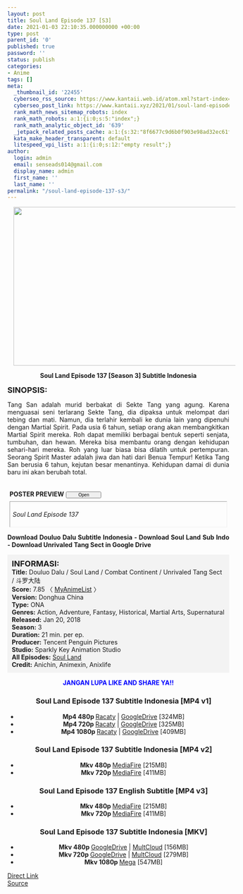 ```yaml
---
layout: post
title: Soul Land Episode 137 [S3]
date: 2021-01-03 22:10:35.000000000 +00:00
type: post
parent_id: '0'
published: true
password: ''
status: publish
categories:
- Anime
tags: []
meta:
  _thumbnail_id: '22455'
  cyberseo_rss_source: https://www.kantaii.web.id/atom.xml?start-index=1&max-results=150
  cyberseo_post_link: https://www.kantaii.xyz/2021/01/soul-land-episode-137-s3.html
  rank_math_news_sitemap_robots: index
  rank_math_robots: a:1:{i:0;s:5:"index";}
  rank_math_analytic_object_id: '639'
  _jetpack_related_posts_cache: a:1:{s:32:"8f6677c9d6b0f903e98ad32ec61f8deb";a:2:{s:7:"expires";i:1658056593;s:7:"payload";a:0:{}}}
  kata_make_header_transparent: default
  litespeed_vpi_list: a:1:{i:0;s:12:"empty result";}
author:
  login: admin
  email: senseads014@gmail.com
  display_name: admin
  first_name: ''
  last_name: ''
permalink: "/soul-land-episode-137-s3/"
---
```

<div class="separator" style="clear: both; text-align: center;"><a href="https://1.bp.blogspot.com/-Rn9xF6eyT_8/X_BGqV-LSdI/AAAAAAAADkw/qvpjdlpCT_ohtYVaYQ8mO6dC0o9E5wX1gCLcBGAsYHQ/s1359/Soul%2BLand%2BEp%2B137%2Ba.jpg" style="margin-left: 1em; margin-right: 1em;"><img border="0" data-original-height="765" data-original-width="1359" height="360" src="{{ site.baseurl }}/assets/2021/01/Soul%2BLand%2BEp%2B137%2Ba.jpg" width="640" /></a></div>
<p>
<div style="text-align: center;"><b>Soul Land Episode 137 [Season 3] Subtitle Indonesia</b></p>
</div>
<p><b><span style="font-size: large;">SINOPSIS:</span></b>
<div style="text-align: justify;">Tang San adalah murid berbakat di Sekte Tang yang agung. Karena menguasai seni terlarang Sekte Tang, dia dipaksa untuk melompat dari tebing dan mati. Namun, dia terlahir kembali ke dunia lain yang dipenuhi dengan Martial Spirit. Pada usia 6 tahun, setiap orang akan membangkitkan Martial Spirit mereka. Roh dapat memiliki berbagai bentuk seperti senjata, tumbuhan, dan hewan. Mereka bisa membantu orang dengan kehidupan sehari-hari mereka. Roh yang luar biasa bisa dilatih untuk pertempuran. Seorang Spirit Master adalah jiwa dan hati dari Benua Tempur! Ketika Tang San berusia 6 tahun, kejutan besar menantinya. Kehidupan damai di dunia baru ini akan berubah total.</p>
<p><a name="more"></a>
<div>
<div style="margin: 5px;">
<div class="smallfont" style="margin-bottom: 2px;"><span style="font-weight: bold;"><br />POSTER PREVIEW</span><input onclick="if (this.parentNode.parentNode.getElementsByTagName('div')[1].getElementsByTagName('div')[0].style.display != '') { this.parentNode.parentNode.getElementsByTagName('div')[1].getElementsByTagName('div')[0].style.display = ''; this.innerText = ''; this.value = ' Close..'; } else { this.parentNode.parentNode.getElementsByTagName('div')[1].getElementsByTagName('div')[0].style.display = 'none'; this.innerText = ''; this.value = ' Clik Here'; }" style="font-size: 10px; margin: 5px; padding: 0px; width: 80px;" type="button" value="Open" /></div>
<div class="alt2" style="border: 1px inset; margin: 0px; padding: 6px;">
<div style="display: none;">
<div class="separator" style="clear: both; text-align: center;"><a href="https://1.bp.blogspot.com/-RbjwaMpHyDI/X_BGrfajUrI/AAAAAAAADk4/EdcN_TaF4yI0aQmzCJHnl4ckKU0a-InbACLcBGAsYHQ/s1360/Soul%2BLand%2BEp%2B137%2Be.jpg" style="margin-left: 1em; margin-right: 1em;"><img border="0" data-original-height="767" data-original-width="1360" height="360" src="{{ site.baseurl }}/assets/2021/01/Soul%2BLand%2BEp%2B137%2Be.jpg" width="640" /></a></div>
<p>
<div class="separator" style="clear: both; text-align: center;"><a href="https://1.bp.blogspot.com/-P08LuVUj5ek/X_BGrFTolaI/AAAAAAAADk0/jS54PfSFe7gMK2bH7Io7u7YRn8isCBULQCLcBGAsYHQ/s1360/Soul%2BLand%2BEp%2B137%2Bd.jpg" style="margin-left: 1em; margin-right: 1em;"><img border="0" data-original-height="767" data-original-width="1360" height="360" src="{{ site.baseurl }}/assets/2021/01/Soul%2BLand%2BEp%2B137%2Bd.jpg" width="640" /></a></div>
<p>
<div class="separator" style="clear: both; text-align: center;"><a href="https://1.bp.blogspot.com/-ErR8Nm1wHZw/X_BGqFUFm1I/AAAAAAAADko/ii2qYoyzGZE_H1OO8Nx5yn9Ct0X8cWaGgCLcBGAsYHQ/s1360/Soul%2BLand%2BEp%2B137%2Bc.jpg" style="margin-left: 1em; margin-right: 1em;"><img border="0" data-original-height="765" data-original-width="1360" height="360" src="{{ site.baseurl }}/assets/2021/01/Soul%2BLand%2BEp%2B137%2Bc.jpg" width="640" /></a></div>
<p>
<div class="separator" style="clear: both; text-align: center;"><a href="https://1.bp.blogspot.com/-dyJ8MWe2zx4/X_BGqL-8-xI/AAAAAAAADks/sCQD_WybnLo4iyVk-qRr4ohkRQgn5P1zQCLcBGAsYHQ/s1357/Soul%2BLand%2BEp%2B137%2Bb.jpg" style="margin-left: 1em; margin-right: 1em;"><img border="0" data-original-height="767" data-original-width="1357" height="362" src="{{ site.baseurl }}/assets/2021/01/Soul%2BLand%2BEp%2B137%2Bb.jpg" width="640" /></a></div>
<p>
<div class="separator" style="clear: both; text-align: center;"><a href="https://1.bp.blogspot.com/-Rn9xF6eyT_8/X_BGqV-LSdI/AAAAAAAADkw/qvpjdlpCT_ohtYVaYQ8mO6dC0o9E5wX1gCLcBGAsYHQ/s1359/Soul%2BLand%2BEp%2B137%2Ba.jpg" style="margin-left: 1em; margin-right: 1em;"><img border="0" data-original-height="765" data-original-width="1359" height="360" src="{{ site.baseurl }}/assets/2021/01/Soul%2BLand%2BEp%2B137%2Ba.jpg" width="640" /></a></div>
</div>
<p><em>Soul Land Episode 137</em></div>
</div>
</div>
<p> <b>Download Douluo Dalu Subtitle Indonesia - Download Soul Land Sub Indo - Download Unrivaled Tang Sect in Google Drive</b></div>
<p>
<div style="background-color: #f3f3f3; padding: 10px; text-align: left;"><b><span style="font-size: large;">INFORMASI:</span></b><br /><b>Title:</b> Douluo Dalu / Soul Land / Combat Continent / Unrivaled Tang Sect / 斗罗大陆<br /><b>Score:</b> 7.85 〈 <a href="https://myanimelist.net/anime/37150/Douluo_Dalu" target="_blank" rel="noopener">MyAnimeList</a> 〉<br /><b>Version:</b> Donghua China<br /><b>Type:</b> ONA<br /><b>Genres:</b> Action, Adventure, Fantasy, Historical, Martial Arts, Supernatural<br /><b>Released:</b> Jan 20, 2018<br /><b>Season:</b> 3<br /><b>Duration:</b> 21 min. per ep.<br /><b>Producer:</b> Tencent Penguin Pictures<br /><b>Studio:</b> Sparkly Key Animation Studio<br /><b>All Episodes:</b> <a href="http://www.kantaii.web.id/2018/02/soul-land-douluo-dalu.html" target="_blank" rel="noopener">Soul Land</a><br /><b>Credit:</b> Anichin, Animexin, Anixlife</div>
<p>
<div style="text-align: center;"><b><span style="color: blue;">JANGAN LUPA LIKE AND SHARE YA!!</span></b>
<div class="dl">
<ul />
<h3 style="text-align: center;">Soul Land Episode 137 Subtitle Indonesia [MP4 v1]</h3>
<li style="text-align: center;"><b>Mp4 480p </b><a href="https://apk.miuiku.com/g9PD5C3ix" target="_blank" rel="noopener">Racaty</a> | <a href="http://semawur.com/FHt0" target="_blank" rel="noopener">GoogleDrive</a> [324MB]</li>
<li style="text-align: center;"><b>Mp4 720p </b><a href="https://apk.miuiku.com/J2eXgLPrOy" target="_blank" rel="noopener">Racaty</a> | <a href="http://semawur.com/OO6pg" target="_blank" rel="noopener">GoogleDrive</a> [325MB]</li>
<li style="text-align: center;"><b>Mp4 1080p </b><a href="https://apk.miuiku.com/suvVn9RU" target="_blank" rel="noopener">Racaty</a> | <a href="http://semawur.com/lCi8Y8H4e4s" target="_blank" rel="noopener">GoogleDrive</a> [409MB]</li>
</div>
<div class="dl">
<ul />
<h3 style="text-align: center;">Soul Land Episode 137 Subtitle Indonesia [MP4 v2]</h3>
<li style="text-align: center;"><b>Mkv 480p </b><a href="http://semawur.com/zGCx" target="_blank" rel="noopener">MediaFire</a> [215MB]</li>
<li style="text-align: center;"><b>Mkv 720p </b><a href="http://semawur.com/ZAu1MrgQwL" target="_blank" rel="noopener">MediaFire</a> [411MB]</li>
</div>
<div class="dl">
<ul />
<h3 style="text-align: center;">Soul Land Episode 137 English Subtitle [MP4 v3]</h3>
<li style="text-align: center;"><b>Mkv 480p </b><a href="https://apk.miuiku.com/MoQ" target="_blank" rel="noopener">MediaFire</a> [215MB]</li>
<li style="text-align: center;"><b>Mkv 720p </b><a href="https://apk.miuiku.com/yKlZgWKeS" target="_blank" rel="noopener">MediaFire</a> [411MB]</li>
</div>
<div class="dl">
<ul />
<h3 style="text-align: center;">Soul Land Episode 137 Subtitle Indonesia [MKV]</h3>
<li style="text-align: center;"><b>Mkv 480p </b><a href="https://semawur.com/YKhoPWziMv3q" target="_blank" rel="noopener">GoogleDrive</a> | <a href="https://apk.miuiku.com/R9FArZrm1" target="_blank" rel="noopener">MultCloud</a> [156MB]</li>
<li style="text-align: center;"><b>Mkv 720p </b><a href="https://semawur.com/S4QHEPROQ" target="_blank" rel="noopener">GoogleDrive</a> | <a href="https://apk.miuiku.com/yK8n" target="_blank" rel="noopener">MultCloud</a> [279MB]</li>
<li style="text-align: center;"><b>Mkv 1080p </b><a href="https://apk.miuiku.com/n2rIC4YN" target="_blank" rel="noopener">Mega</a> [547MB]</li>
</div></div>
<link rel="stylesheet" href="https://cdnjs.cloudflare.com/ajax/libs/font-awesome/4.7.0/css/font-awesome.min.css" />
<div class="divbtn"> <a href="https://handymansurrender.com/fihup8buzv?key=94550f7ce39444073321dde3b8782f97" class="btn"><i class="fa fa-download"></i> Direct Link</a> <br /><a href="https://www.kantaii.xyz/2021/01/soul-land-episode-137-s3.html">Source</a> </div>
